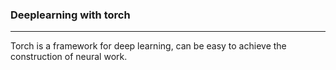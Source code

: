### Deeplearning with torch

----

Torch is a framework for deep learning, can be easy to achieve the construction of neural work.



